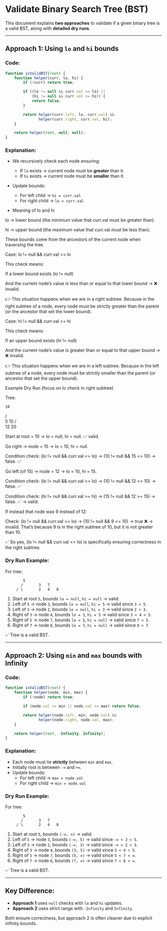 # Validate Binary Search Tree (BST)

This document explains **two approaches** to validate if a given binary
tree is a valid BST, along with **detailed dry runs**.

------------------------------------------------------------------------

## Approach 1: Using `lo` and `hi` bounds

### Code:

``` javascript
function isValidBST(root) {
    function helper(curr, lo, hi) {
        if (!curr) return true;

        if ((lo != null && curr.val <= lo) ||
            (hi != null && curr.val >= hi)) {
            return false;
        }

        return helper(curr.left, lo, curr.val) &&
               helper(curr.right, curr.val, hi);
    }

    return helper(root, null, null);
}
```

### Explanation:

-   We recursively check each node ensuring:
    -   If `lo` exists → current node must be **greater** than it.
    -   If `hi` exists → current node must be **smaller** than it.
-   Update bounds:
    -   For left child → `hi = curr.val`
    -   For right child → `lo = curr.val`

-  Meaning of lo and hi

lo → lower bound (the minimum value that curr.val must be greater than).

hi → upper bound (the maximum value that curr.val must be less than).

These bounds come from the ancestors of the current node when traversing the tree.

Case: lo != null && curr.val <= lo

This check means:

If a lower bound exists (lo != null)

And the current node’s value is less than or equal to that lower bound → ❌ invalid.

👉 This situation happens when we are in a right subtree.
Because in the right subtree of a node, every node must be strictly greater than the parent (or the ancestor that set the lower bound).

Case: hi != null && curr.val >= hi

This check means:

If an upper bound exists (hi != null)

And the current node’s value is greater than or equal to that upper bound → ❌ invalid.

👉 This situation happens when we are in a left subtree.
Because in the left subtree of a node, every node must be strictly smaller than the parent (or ancestor that set the upper bound).

Example Dry Run (focus on lo check in right subtree)

Tree:

    10
   /  \
  5    15
       / \
      12  20


Start at root = 10 → lo = null, hi = null. ✅ valid.

Go right → node = 15 → lo = 10, hi = null.

Condition check: (lo != null && curr.val <= lo) → (10 != null && 15 <= 10) → false. ✅

Go left (of 15) → node = 12 → lo = 10, hi = 15.

Condition check: (lo != null && curr.val <= lo) → (10 != null && 12 <= 10) → false. ✅

Condition check: (hi != null && curr.val >= hi) → (15 != null && 12 >= 15) → false. ✅
→ valid.

If instead that node was 9 instead of 12:

Check: (lo != null && curr.val <= lo) → (10 != null && 9 <= 10) → true ❌ → invalid.
That’s because 9 is in the right subtree of 10, but it is not greater than 10.

✅ So yes, (lo != null && curr.val <= lo) is specifically ensuring correctness in the right subtree.

### Dry Run Example:

For tree:

            5
           /       3   7
         / \       2   4   8

1.  Start at root `5`, bounds `lo = null`, `hi = null` → valid.
2.  Left of `5` → node `3`, bounds `lo = null`, `hi = 5` → valid since
    `3 < 5`.
3.  Left of `3` → node `2`, bounds `lo = null`, `hi = 3` → valid since
    `2 < 3`.
4.  Right of `3` → node `4`, bounds `lo = 3`, `hi = 5` → valid since
    `3 < 4 < 5`.
5.  Right of `5` → node `7`, bounds `lo = 5`, `hi = null` → valid since
    `7 > 5`.
6.  Right of `7` → node `8`, bounds `lo = 7`, `hi = null` → valid since
    `8 > 7`.

✅ Tree is a valid BST.

------------------------------------------------------------------------

## Approach 2: Using `min` and `max` bounds with Infinity

### Code:

``` javascript
function isValidBST(root) {
    function helper(node, min, max) {
        if (!node) return true;

        if (node.val <= min || node.val >= max) return false;

        return helper(node.left, min, node.val) &&
               helper(node.right, node.val, max);
    }

    return helper(root, -Infinity, Infinity);
}
```

### Explanation:

-   Each node must lie **strictly** between `min` and `max`.
-   Initially root is between `-∞` and `+∞`.
-   Update bounds:
    -   For left child → `max = node.val`
    -   For right child → `min = node.val`

### Dry Run Example:

For tree:

            5
           /       3   7
         / \       2   4   8

1.  Start at root `5`, bounds `(-∞, ∞)` → valid.
2.  Left of `5` → node `3`, bounds `(-∞, 5)` → valid since `-∞ < 3 < 5`.
3.  Left of `3` → node `2`, bounds `(-∞, 3)` → valid since `-∞ < 2 < 3`.
4.  Right of `3` → node `4`, bounds `(3, 5)` → valid since `3 < 4 < 5`.
5.  Right of `5` → node `7`, bounds `(5, ∞)` → valid since `5 < 7 < ∞`.
6.  Right of `7` → node `8`, bounds `(7, ∞)` → valid since `7 < 8 < ∞`.

✅ Tree is a valid BST.

------------------------------------------------------------------------

## Key Difference:

-   **Approach 1** uses `null` checks with `lo` and `hi` updates.
-   **Approach 2** uses strict range with `-Infinity` and `Infinity`.

Both ensure correctness, but approach 2 is often cleaner due to explicit
infinity bounds.
